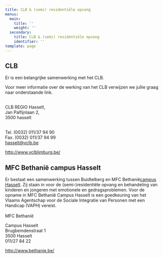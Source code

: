 ```yaml
---
title: CLB & (semi) residentiële opvang
menus:
  main:
    title: ''
    weight: ''
  secondary:
    title: CLB & (semi) residentiële opvang
    identifier: ''
template: page
---
```

## CLB

Er is een belangrijke samenwerking met het CLB. 

Voor meer informatie over de werking van het CLB verwijzen we jullie graag naar onderstaande link.

\
CLB REGIO Hasselt,\
Jan Palfijnlaan 2,\
3500 hasselt

\
Tel. (0032) 011/37 94 90\
Fax. (0032) 011/37 94 99\
[hasselt@vclb.be](mailto:hasselt@vclb.be)

<http://www.vclblimburg.be/>

## MFC Bethanië campus Hasselt

Er bestaat een samenwerking tussen Buidtelberg en MFC Bethanië[campus Hasselt](http://www.bethanie.be/?q=ogl/locaties). Zij staan in voor de (semi-)residentiële opvang en behandeling van kinderen en jongeren met emotionele en gedragsproblemen. Voor de opname in MFC Bethanië Campus Hasselt is een goedkeuring van het Vlaams Agentschap voor de Sociale Integratie van Personen met een Handicap (VAPH) vereist.\
\
MFC Bethanië

Campus Hasselt\
Brugbemdenstraat 1\
3500 Hasselt\
011/27 84 22

<http://www.bethanie.be/>